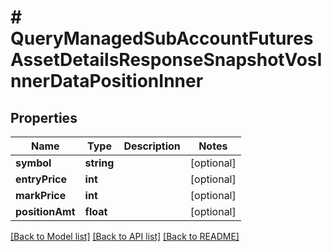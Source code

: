 # # QueryManagedSubAccountFuturesAssetDetailsResponseSnapshotVosInnerDataPositionInner

## Properties

Name | Type | Description | Notes
------------ | ------------- | ------------- | -------------
**symbol** | **string** |  | [optional]
**entryPrice** | **int** |  | [optional]
**markPrice** | **int** |  | [optional]
**positionAmt** | **float** |  | [optional]

[[Back to Model list]](../../README.md#models) [[Back to API list]](../../README.md#endpoints) [[Back to README]](../../README.md)
